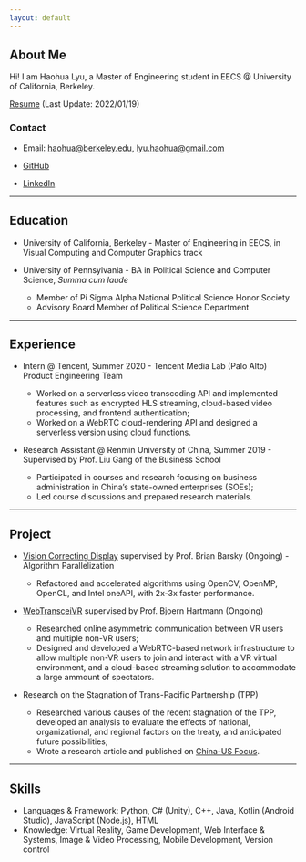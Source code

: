```yaml
---
layout: default
---
```


## About Me

<!-- <img class="profile-picture" src="sherlock.jpg"> -->

Hi! I am Haohua Lyu, a Master of Engineering student in EECS @ University of California, Berkeley.

[Resume](https://drive.google.com/file/d/15_S1_HxkrPH5fZ2CZe_meKHJ9E8NfVtl/view?usp=sharing) (Last Update: 2022/01/19)

### Contact

* Email: [haohua@berkeley.edu](mailto:haohua@berkeley.edu), [lyu.haohua@gmail.com](mailto:lyu.haohua@gmail.com)

* [GitHub](https://github.com/Haohua-Lyu)

* [LinkedIn](https://www.linkedin.com/in/haohualyu/)

---

## Education

* University of California, Berkeley - Master of Engineering in EECS, in Visual Computing and Computer Graphics track
* University of Pennsylvania - BA in Political Science and Computer Science, *Summa cum laude*

  - Member of Pi Sigma Alpha National Political Science Honor Society
  - Advisory Board Member of Political Science Department

---

## Experience

* Intern @ Tencent, Summer 2020 - Tencent Media Lab (Palo Alto) Product Engineering Team

  - Worked on a serverless video transcoding API and implemented features such as encrypted HLS streaming, cloud-based video processing, and frontend authentication;
  - Worked on a WebRTC cloud-rendering API and designed a serverless version using cloud functions.

* Research Assistant @ Renmin University of China, Summer 2019 - Supervised by Prof. Liu Gang of the Business School

  - Participated in courses and research focusing on business administration in China’s state-owned enterprises (SOEs);
  - Led course discussions and prepared research materials.

---

## Project

* [Vision Correcting Display](https://barskygroup.wixsite.com/home) supervised by Prof. Brian Barsky (Ongoing) - Algorithm Parallelization
  
  - Refactored and accelerated algorithms using OpenCV, OpenMP, OpenCL, and Intel oneAPI, with 2x-3x faster performance.

* [WebTransceiVR](https://www.behance.net/gallery/133237183/WebTransceiVR-Asymmetric-VR-Collaboration-At-Scale) supervised by Prof. Bjoern Hartmann (Ongoing)

  - Researched online asymmetric communication between VR users and multiple non-VR users;
  - Designed and developed a WebRTC-based network infrastructure to allow multiple non-VR users to join and interact with a
VR virtual environment, and a cloud-based streaming solution to accommodate a large ammount of spectators.

* Research on the Stagnation of Trans-Pacific Partnership (TPP)

  - Researched various causes of the recent stagnation of the TPP, developed an analysis to evaluate the effects of national,
organizational, and regional factors on the treaty, and anticipated future possibilities;
  - Wrote a research article and published on [China-US Focus](https://www.chinausfocus.com/finance-economy/why-the-tpp-collapsed). 

---

## Skills
* Languages & Framework: Python, C# (Unity), C++, Java, Kotlin (Android Studio), JavaScript (Node.js), HTML
* Knowledge: Virtual Reality, Game Development, Web Interface & Systems, Image & Video Processing, Mobile Development,
Version control